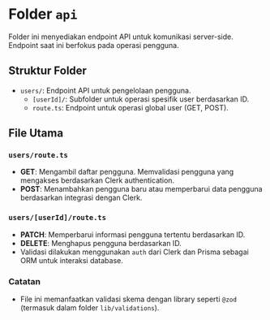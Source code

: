 # Folder `api`

Folder ini menyediakan endpoint API untuk komunikasi server-side. Endpoint saat ini berfokus pada operasi pengguna.

## Struktur Folder

- `users/`: Endpoint API untuk pengelolaan pengguna.
  - `[userId]/`: Subfolder untuk operasi spesifik user berdasarkan ID.
  - `route.ts`: Endpoint untuk operasi global user (GET, POST).

## File Utama

### `users/route.ts`

- **GET**: Mengambil daftar pengguna. Memvalidasi pengguna yang mengakses berdasarkan Clerk authentication.
- **POST**: Menambahkan pengguna baru atau memperbarui data pengguna berdasarkan integrasi dengan Clerk.

### `users/[userId]/route.ts`

- **PATCH**: Memperbarui informasi pengguna tertentu berdasarkan ID.
- **DELETE**: Menghapus pengguna berdasarkan ID.
- Validasi dilakukan menggunakan `auth` dari Clerk dan Prisma sebagai ORM untuk interaksi database.

### Catatan

- File ini memanfaatkan validasi skema dengan library seperti `@zod` (termasuk dalam folder `lib/validations`).

